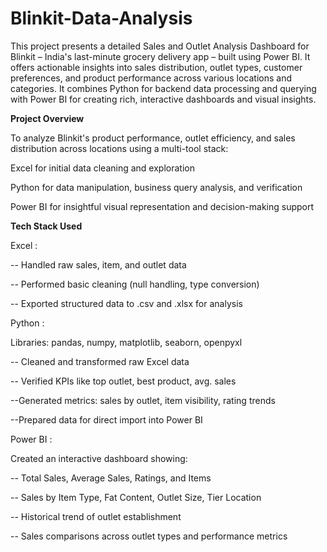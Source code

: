 # Blinkit-Data-Analysis
This project presents a detailed Sales and Outlet Analysis Dashboard for Blinkit – India's last-minute grocery delivery app – built using Power BI. It offers actionable insights into sales distribution, outlet types, customer preferences, and product performance across various locations and categories. It combines Python for backend data processing and querying with Power BI for creating rich, interactive dashboards and visual insights.

**Project Overview**

To analyze Blinkit's product performance, outlet efficiency, and sales distribution across locations using a multi-tool stack:

Excel for initial data cleaning and exploration

Python for data manipulation, business query analysis, and verification

Power BI for insightful visual representation and decision-making support

**Tech Stack Used**

Excel :

-- Handled raw sales, item, and outlet data

-- Performed basic cleaning (null handling, type conversion)

-- Exported structured data to .csv and .xlsx for analysis

Python : 

Libraries: pandas, numpy, matplotlib, seaborn, openpyxl

-- Cleaned and transformed raw Excel data

-- Verified KPIs like top outlet, best product, avg. sales

--Generated metrics: sales by outlet, item visibility, rating trends

--Prepared data for direct import into Power BI

Power BI :

Created an interactive dashboard showing:

-- Total Sales, Average Sales, Ratings, and Items

-- Sales by Item Type, Fat Content, Outlet Size, Tier Location

-- Historical trend of outlet establishment

-- Sales comparisons across outlet types and performance metrics
